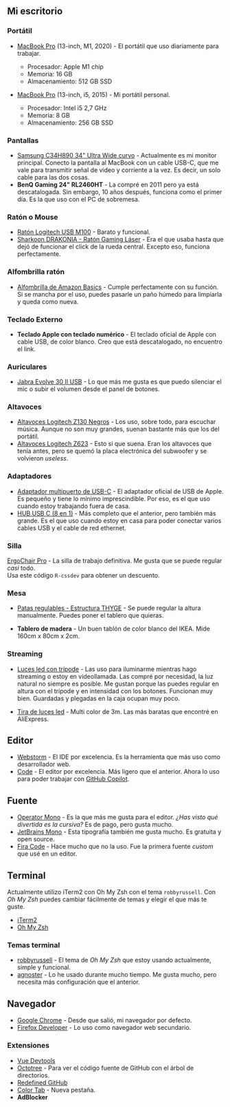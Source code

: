 ## Mi escritorio

### Portátil

- [MacBook Pro](https://www.apple.com/macbook-pro-13/) (13-inch, M1, 2020) - El portátil que uso diariamente para trabajar.

  - Procesador: Apple M1 chip
  - Memoria: 16 GB
  - Almacenamiento: 512 GB SSD

- [MacBook Pro](https://www.apple.com/macbook-pro-13/) (13-inch, i5, 2015) - Mi portátil personal.
  - Procesador: Intel i5 2,7 GHz
  - Memoria: 8 GB
  - Almacenamiento: 256 GB SSD

### Pantallas

- [Samsung C34H890 34" Ultra Wide curvo](https://amzn.to/3zPFVlh) - Actualmente es mi monitor principal. Conecto la pantalla al MacBook con un cable USB-C, que me vale para transmitir señal de video y corriente a la vez. Es decir, un solo cable para las dos cosas.
- **BenQ Gaming 24" RL2460HT** - La compré en 2011 pero ya está descatalogada. Sin embargo, 10 años después, funciona como el primer día. Es la que uso con el PC de sobremesa.

### Ratón o Mouse

- [Ratón Logitech USB M100](https://amzn.to/3ipTnoL) - Barato y funcional.
- [Sharkoon DRAKONIA - Ratón Gaming Láser](https://amzn.to/3BbWE3X) - Era el que usaba hasta que dejó de funcionar el click de la rueda central. Excepto eso, funciona perfectamente.

### Alfombrilla ratón
- [Alfombrilla de Amazon Basics](https://amzn.to/3l6JmQv) - Cumple perfectamente con su función. Si se mancha por el uso, puedes pasarle un paño húmedo para limpiarla y queda como nueva.

### Teclado Externo
- **Teclado Apple con teclado numérico** - El teclado oficial de Apple con cable USB, de color blanco. Creo que está descatalogado, no encuentro el link.

### Auriculares

- [Jabra Evolve 30 II USB](https://amzn.to/3evillN) - Lo que más me gusta es que puedo silenciar el mic o subir el volumen desde el panel de botones.

### Altavoces

- [Altavoces Logitech Z130 Negros](https://amzn.to/3xQmrwf) - Los uso, sobre todo, para escuchar música. Aunque no son muy grandes, suenan bastante más que los del portátil.
- [Altavoces Logitech Z623](https://amzn.to/3kxcJLG) - Esto si que suena. Eran los altavoces que tenía antes, pero se quemó la placa electrónica del subwoofer y se volvieron _useless_.

### Adaptadores

- [Adaptador multipuerto de USB-C](https://amzn.to/3ikUZjP) - El adaptador oficial de USB de Apple. Es pequeño y tiene lo mínimo imprescindible. Por eso, es el que uso cuando estoy trabajando fuera de casa.
- [HUB USB C (8 en 1)](https://amzn.to/3kxiucg) - Más completo que el anterior, pero también más grande. Es el que uso cuando estoy en casa para poder conectar varios cables USB y el cable de red ethernet.

### Silla

[ErgoChair Pro](https://bit.ly/2JiNkEG) - La silla de trabajo definitiva. Me gusta que se puede regular _casi_ todo.  
Usa este código `R-cssdev` para obtener un descuento.

### Mesa

- [Patas regulables - Estructura THYGE](https://www.ikea.com/es/es/p/thyge-estructura-tablero-gris-plata-50293779/) - Se puede regular la altura manualmente. Puedes poner el tablero que quieras.

- **Tablero de madera** - Un buen tablón de color blanco del IKEA. Mide 160cm x 80cm x 2cm.

### Streaming

- [Luces led con trípode](https://amzn.to/3esJntJ) - Las uso para iluminarme mientras hago streaming o estoy en videollamada. Las compré por necesidad, la luz natural no siempre es posible. Me gustan porque las puedes regular en altura con el trípode y en intensidad con los botones. Funcionan muy bien. Guardadas y plegadas en la caja ocupan muy poco.

- [Tira de luces led](https://es.aliexpress.com/item/33017875866.html?spm=a2g0s.9042311.0.0.149c63c0d3h1Wl) - Multi color de 3m. Las más baratas que encontré en AliExpress.

## Editor

- [Webstorm](https://www.jetbrains.com/es-es/webstorm/) - El IDE por excelencia. Es la herramienta que más uso como desarrollador web.
- [Code](https://code.visualstudio.com/) - El editor por excelencia. Más ligero que el anterior. Ahora lo uso para poder trabajar con [GitHub Copilot](https://copilot.github.com/).

## Fuente

- [Operator Mono](https://www.typography.com/fonts/operator/overview) - Es la que más me gusta para el editor. _¿Has visto qué divertida es la cursiva?_ Es de pago, pero gusta mucho.
- [JetBrains Mono](https://www.jetbrains.com/es-es/lp/mono/) - Esta tipografía también me gusta mucho. Es gratuita y open source.
- [Fira Code](https://github.com/tonsky/FiraCode) - Hace mucho que no la uso. Fue la primera fuente _custom_ que usé en un editor.

## Terminal

Actualmente utilizo iTerm2 con Oh My Zsh con el tema `robbyrussell`. Con _Oh My Zsh_ puedes cambiar fácilmente de temas y elegir el que más te guste.

- [iTerm2](https://iterm2.com/)
- [Oh My Zsh](https://ohmyz.sh/)

### Temas terminal

- [robbyrussell](https://github.com/ohmyzsh/ohmyzsh/wiki/Themes#robbyrussell) - El tema de _Oh My Zsh_ que estoy usando actualmente, simple y funcional.
- [agnoster](https://github.com/ohmyzsh/ohmyzsh/wiki/Themes#agnoster) - Lo he usado durante mucho tiempo. Me gusta mucho, pero necesita más configuración que el anterior.

## Navegador

- [Google Chrome](https://www.google.com/chrome/) - Desde que salió, mi navegador por defecto.
- [Firefox Developer](https://www.mozilla.org/es-ES/firefox/developer/) - Lo uso como navegador web secundario.

### Extensiones

- [Vue Devtools](https://github.com/vuejs/vue-devtools)
- [Octotree](https://chrome.google.com/webstore/detail/octotree-github-code-tree/bkhaagjahfmjljalopjnoealnfndnagc) - Para ver el código fuente de GitHub con el árbol de directorios.
- [Redefined GitHub](https://chrome.google.com/webstore/detail/refined-github/hlepfoohegkhhmjieoechaddaejaokhf)
- [Color Tab](https://chrome.google.com/webstore/detail/color-tab/hchlgfaicmddilenlflajnmomalehbom?hl=es) - Nueva pestaña.
- **AdBlocker**
